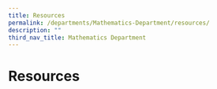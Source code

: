 ```yaml
---
title: Resources
permalink: /departments/Mathematics-Department/resources/
description: ""
third_nav_title: Mathematics Department
---
```

# Resources
